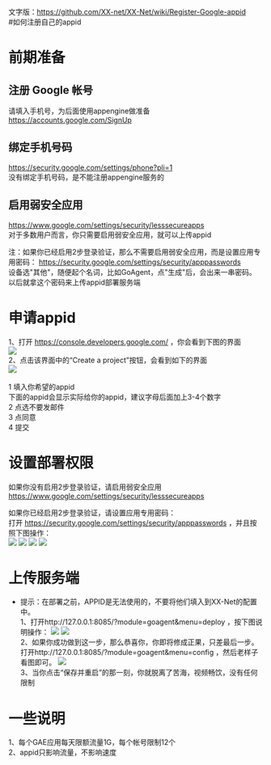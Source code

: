 文字版：https://github.com/XX-net/XX-Net/wiki/Register-Google-appid<br>
#如何注册自己的appid
# 前期准备
## 注册 Google 帐号<br>
请填入手机号，为后面使用appengine做准备<br>
https://accounts.google.com/SignUp<br>
## 绑定手机号码<br>
https://security.google.com/settings/phone?pli=1<br>
没有绑定手机号码，是不能注册appengine服务的<br>
## 启用弱安全应用<br>
https://www.google.com/settings/security/lesssecureapps<br>
对于多数用户而言，你只需要启用弱安全应用，就可以上传appid<br>

注：如果你已经启用2步登录验证，那么不需要启用弱安全应用，而是设置应用专用密码： https://security.google.com/settings/security/apppasswords<br>
设备选"其他"，随便起个名词，比如GoAgent，点"生成"后，会出来一串密码。 以后就拿这个密码来上传appid部署服务端<br>

# 申请appid
1、打开 https://console.developers.google.com/ ，你会看到下图的界面  
![](https://cloud.githubusercontent.com/assets/10395528/12047781/43448b86-af0c-11e5-9e9f-be9431c1f9a0.png)<br>
2、点击该界面中的“Create a project”按钮，会看到如下的界面  
![](https://cloud.githubusercontent.com/assets/10395528/12047789/67b97c2e-af0c-11e5-8fac-e818836f9e61.png)<br>  
  1 填入你希望的appid  
    下面的appid会显示实际给你的appid，建议字母后面加上3-4个数字  
  2 点选不要发邮件   
  3 点同意  
  4 提交  
# 设置部署权限  
   如果你没有启用2步登录验证，请启用弱安全应用   
       https://www.google.com/settings/security/lesssecureapps  
  
   如果你已经启用2步登录验证，请设置应用专用密码：  
打开 https://security.google.com/settings/security/apppasswords ，并且按照下图操作：  
![](http://i4.tietuku.com/809d7ca3759acb5e.png)
![](http://i4.tietuku.com/2ce5a40a8a0f90b2.png)
![](http://i4.tietuku.com/09f7a94cbaf6b2ac.png)
![](http://i4.tietuku.com/6c120045abe36a1b.png)<br>

# 上传服务端
 - 提示：在部署之前，APPID是无法使用的，不要将他们填入到XX-Net的配置中。    
1、打开http://127.0.0.1:8085/?module=goagent&menu=deploy ，按下图说明操作：
![](http://i4.tietuku.com/42cc5b145e4ccd76.png)
![](http://i4.tietuku.com/0252209010b5ad68.png)<br>
2、如果你成功做到这一步，那么恭喜你，你即将修成正果，只差最后一步。
打开http://127.0.0.1:8085/?module=goagent&menu=config ，然后老样子看图即可。
![](http://i4.tietuku.com/be7a1a71ab4ce795.png)<br>
3、当你点击“保存并重启”的那一刻，你就脱离了苦海，视频畅饮，没有任何限制<br>

# 一些说明
1、每个GAE应用每天限额流量1G，每个帐号限制12个<br>
2、appid只影响流量，不影响速度<br>